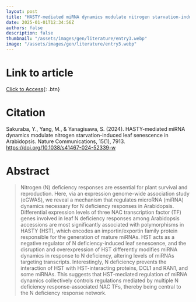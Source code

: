 ```yaml
---
layout: post
title: "HASTY-mediated miRNA dynamics modulate nitrogen starvation-induced leaf senescence in Arabidopsis"
date: 2025-01-01T12:34:56Z
authors: false
description: false
thumbnail: "/assets/images/gen/literature/entry3.webp"
image: "/assets/images/gen/literature/entry3.webp"
---
```

# Link to article
[Click to Access](https://doi.org/10.1038/s41467-024-52339-w ){: .btn}

# Citation
Sakuraba, Y., Yang, M., & Yanagisawa, S. (2024). HASTY-mediated miRNA dynamics modulate nitrogen starvation-induced leaf senescence in Arabidopsis. Nature Communications, 15(1), 7913. https://doi.org/10.1038/s41467-024-52339-w 

# Abstract
 > Nitrogen (N) deficiency responses are essential for plant survival and reproduction. Here, via an expression genome-wide association study (eGWAS), we reveal a mechanism that regulates microRNA (miRNA) dynamics necessary for N deficiency responses in Arabidopsis. Differential expression levels of three NAC transcription factor (TF) genes involved in leaf N deficiency responses among Arabidopsis accessions are most significantly associated with polymorphisms in HASTY (HST), which encodes an importin/exportin family protein responsible for the generation of mature miRNAs. HST acts as a negative regulator of N deficiency-induced leaf senescence, and the disruption and overexpression of HST differently modifies miRNA dynamics in response to N deficiency, altering levels of miRNAs targeting transcripts. Interestingly, N deficiency prevents the interaction of HST with HST-interacting proteins, DCL1 and RAN1, and some miRNAs. This suggests that HST-mediated regulation of miRNA dynamics collectively controls regulations mediated by multiple N deficiency response-associated NAC TFs, thereby being central to the N deficiency response network.